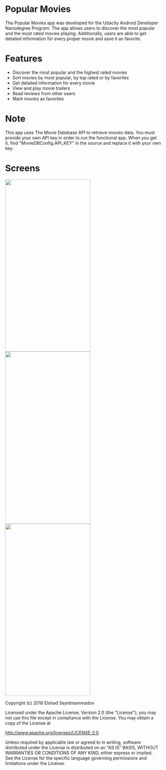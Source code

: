 # Popular Movies
The Popular Movies app was developed for the Udacity Android Developer Nanodegree Program. The app allows users to discover the most popular and the most rated movies playing. Additionally, users are able to get detailed information for every proper movie and save it as favorite.

# Features
* Discover the most popular and the highest rated movies
* Sort movies by most popular, by top rated or by favorites
* Get detailed information for every movie
* View and play movie trailers
* Read reviews from other users
* Mark movies as favorites

# Note
This app uses The Movie Database API to retrieve movies data. You must provide your own API key in order to run the functional app. When you get it, find "MovieDBConfig.API_KEY" in the source and replace it with your own key. 

# Screens
<img src="https://user-images.githubusercontent.com/13982125/35624157-98b9f7e6-06a7-11e8-81ac-24161207764b.png" width="275" height="556">

<img src="https://user-images.githubusercontent.com/13982125/35624178-a71f5c36-06a7-11e8-8a58-09585fa31f77.png" width="275" height="556">

<img src="https://user-images.githubusercontent.com/13982125/35624203-b9ab7d26-06a7-11e8-8625-d15c74a087ab.png" width="275" height="556">

Copyright (c) 2018 Elshad Seyidmammadov

Licensed under the Apache License, Version 2.0 (the "License"); you may not use this file except in compliance with the License. You may obtain a copy of the License at

http://www.apache.org/licenses/LICENSE-2.0

Unless required by applicable law or agreed to in writing, software distributed under the License is distributed on an "AS IS" BASIS, WITHOUT WARRANTIES OR CONDITIONS OF ANY KIND, either express or implied. See the License for the specific language governing permissions and limitations under the License.
